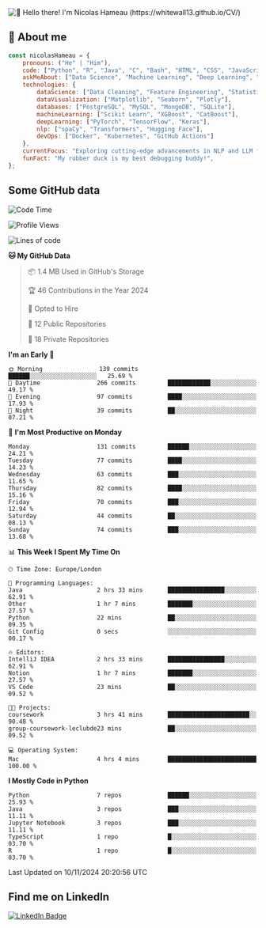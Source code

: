 <img src="assets/intro.gif" alt="👋 Hello there! I'm Nicolas Hameau (https://whitewall13.github.io/CV/)" title="👋 Hello there! I'm Nicolas Hameau"/>

<!---visitors number here--->

## :book: About me

```javascript
const nicolasHameau = {
    pronouns: ("He" | "Him"),
    code: ["Python", "R", "Java", "C", "Bash", "HTML", "CSS", "JavaScript", "PHP", "SQL"],
    askMeAbout: ["Data Science", "Machine Learning", "Deep Learning", "NLP", "LLM", "Computer Vision", "MLOps"],
    technologies: {
        dataScience: ["Data Cleaning", "Feature Engineering", "Statistical Analysis"],
        dataVisualization: ["Matplotlib", "Seaborn", "Plotly"],
        databases: ["PostgreSQL", "MySQL", "MongoDB", "SQLite"],
        machineLearning: ["Scikit Learn", "XGBoost", "CatBoost"],
        deepLearning: ["PyTorch", "TensorFlow", "Keras"],
        nlp: ["spaCy", "Transformers", "Hugging Face"],
        devOps: ["Docker", "Kubernetes", "GitHub Actions"]
    },
    currentFocus: "Exploring cutting-edge advancements in NLP and LLM fine-tuning",
    funFact: "My rubber duck is my best debugging buddy!",
};
```
## Some GitHub data

<!--START_SECTION:waka-->
![Code Time](http://img.shields.io/badge/Code%20Time-5%20hrs%2046%20mins-blue)

![Profile Views](http://img.shields.io/badge/Profile%20Views-0-blue)

![Lines of code](https://img.shields.io/badge/From%20Hello%20World%20I%27ve%20Written-5.8%20million%20lines%20of%20code-blue)

**🐱 My GitHub Data** 

> 📦 1.4 MB Used in GitHub's Storage 
 > 
> 🏆 46 Contributions in the Year 2024
 > 
> 💼 Opted to Hire
 > 
> 📜 12 Public Repositories 
 > 
> 🔑 18 Private Repositories 
 > 
**I'm an Early 🐤** 

```text
🌞 Morning                139 commits         ██████░░░░░░░░░░░░░░░░░░░   25.69 % 
🌆 Daytime                266 commits         ████████████░░░░░░░░░░░░░   49.17 % 
🌃 Evening                97 commits          ████░░░░░░░░░░░░░░░░░░░░░   17.93 % 
🌙 Night                  39 commits          ██░░░░░░░░░░░░░░░░░░░░░░░   07.21 % 
```
📅 **I'm Most Productive on Monday** 

```text
Monday                   131 commits         ██████░░░░░░░░░░░░░░░░░░░   24.21 % 
Tuesday                  77 commits          ████░░░░░░░░░░░░░░░░░░░░░   14.23 % 
Wednesday                63 commits          ███░░░░░░░░░░░░░░░░░░░░░░   11.65 % 
Thursday                 82 commits          ████░░░░░░░░░░░░░░░░░░░░░   15.16 % 
Friday                   70 commits          ███░░░░░░░░░░░░░░░░░░░░░░   12.94 % 
Saturday                 44 commits          ██░░░░░░░░░░░░░░░░░░░░░░░   08.13 % 
Sunday                   74 commits          ███░░░░░░░░░░░░░░░░░░░░░░   13.68 % 
```


📊 **This Week I Spent My Time On** 

```text
🕑︎ Time Zone: Europe/London

💬 Programming Languages: 
Java                     2 hrs 33 mins       ████████████████░░░░░░░░░   62.91 % 
Other                    1 hr 7 mins         ███████░░░░░░░░░░░░░░░░░░   27.57 % 
Python                   22 mins             ██░░░░░░░░░░░░░░░░░░░░░░░   09.35 % 
Git Config               0 secs              ░░░░░░░░░░░░░░░░░░░░░░░░░   00.17 % 

🔥 Editors: 
IntelliJ IDEA            2 hrs 33 mins       ████████████████░░░░░░░░░   62.91 % 
Notion                   1 hr 7 mins         ███████░░░░░░░░░░░░░░░░░░   27.57 % 
VS Code                  23 mins             ██░░░░░░░░░░░░░░░░░░░░░░░   09.52 % 

🐱‍💻 Projects: 
coursework               3 hrs 41 mins       ███████████████████████░░   90.48 % 
group-coursework-leclubde23 mins             ██░░░░░░░░░░░░░░░░░░░░░░░   09.52 % 

💻 Operating System: 
Mac                      4 hrs 4 mins        █████████████████████████   100.00 % 
```

**I Mostly Code in Python** 

```text
Python                   7 repos             ██████░░░░░░░░░░░░░░░░░░░   25.93 % 
Java                     3 repos             ███░░░░░░░░░░░░░░░░░░░░░░   11.11 % 
Jupyter Notebook         3 repos             ███░░░░░░░░░░░░░░░░░░░░░░   11.11 % 
TypeScript               1 repo              █░░░░░░░░░░░░░░░░░░░░░░░░   03.70 % 
R                        1 repo              █░░░░░░░░░░░░░░░░░░░░░░░░   03.70 % 
```




 Last Updated on 10/11/2024 20:20:56 UTC
<!--END_SECTION:waka-->

## Find me on LinkedIn
<div id="badges">
  <a href="https://www.linkedin.com/in/nicolas-hameau-13242002/">
    <img src="https://img.shields.io/badge/LinkedIn-blue?style=for-the-badge&logo=linkedin&logoColor=white" alt="LinkedIn Badge"/>
  </a>
</div>




